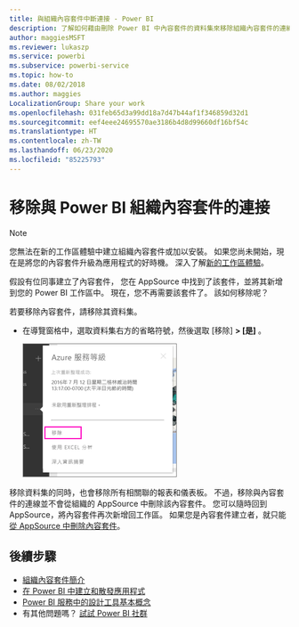```yaml
---
title: 與組織內容套件中斷連接 - Power BI
description: 了解如何藉由刪除 Power BI 中內容套件的資料集來移除組織內容套件的連線。
author: maggiesMSFT
ms.reviewer: lukaszp
ms.service: powerbi
ms.subservice: powerbi-service
ms.topic: how-to
ms.date: 08/02/2018
ms.author: maggies
LocalizationGroup: Share your work
ms.openlocfilehash: 031feb65d3a99dd18a7d47b44af1f346859d32d1
ms.sourcegitcommit: eef4eee24695570ae3186b4d8d99660df16bf54c
ms.translationtype: HT
ms.contentlocale: zh-TW
ms.lasthandoff: 06/23/2020
ms.locfileid: "85225793"
---
```

# <a name="remove-your-connection-to-a-power-bi-organizational-content-pack"></a>移除與 Power BI 組織內容套件的連接

> [!NOTE]
> 您無法在新的工作區體驗中建立組織內容套件或加以安裝。 如果您尚未開始，現在是將您的內容套件升級為應用程式的好時機。 深入了解[新的工作區體驗](service-create-the-new-workspaces.md)。
> 

假設有位同事建立了內容套件， 您在 AppSource 中找到了該套件，並將其新增到您的 Power BI 工作區中。 現在，您不再需要該套件了。  該如何移除呢？

若要移除內容套件，請移除其資料集。  

* 在導覽窗格中，選取資料集右方的省略符號，然後選取 [移除] **\> [是]** 。  
  
  ![移除內容套件](media/service-organizational-content-pack-disconnect/power-bi-remove-organizational-content-pack-dataset.png)

移除資料集的同時，也會移除所有相關聯的報表和儀表板。 不過，移除與內容套件的連線並不會從組織的 AppSource 中刪除該內容套件。  您可以隨時回到 AppSource，將內容套件再次新增回工作區。 如果您是內容套件建立者，就只能[從 AppSource 中刪除內容套件](service-organizational-content-pack-manage-update-delete.md)。

## <a name="next-steps"></a>後續步驟
* [組織內容套件簡介](service-organizational-content-pack-introduction.md) 
* [在 Power BI 中建立和散發應用程式](service-create-distribute-apps.md) 
* [Power BI 服務中的設計工具基本概念](../fundamentals/service-basic-concepts.md)  
* 有其他問題嗎？ [試試 Power BI 社群](https://community.powerbi.com/)
